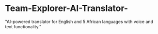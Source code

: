 # Team-Explorer-AI-Translator-
"AI-powered translator for English and 5 African languages with voice and text functionality."
